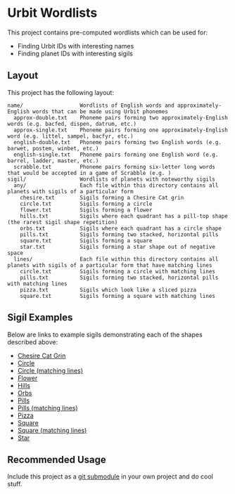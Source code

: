 # Urbit Wordlists

This project contains pre-computed wordlists which can be used for:
- Finding Urbit IDs with interesting names
- Finding planet IDs with interesting sigils

## Layout

This project has the following layout:
```
name/                  Wordlists of English words and approximately-English words that can be made using Urbit phonemes
  approx-double.txt    Phoneme pairs forming two approximately-English words (e.g. bacfed, dispen, datrum, etc.)
  approx-single.txt    Phoneme pairs forming one approximately-English word (e.g. littel, sampel, bacfyr, etc.)
  english-double.txt   Phoneme pairs forming two English words (e.g. barwet, postem, winbet, etc.)
  english-single.txt   Phoneme pairs forming one English word (e.g. barrel, ladder, master, etc.)
  scrabble.txt         Phoneme pairs forming six-letter long words that would be accepted in a game of Scrabble (e.g. )
sigil/                 Wordlists of planets with noteworthy sigils
  any/                 Each file within this directory contains all planets with sigils of a particular form
    chesire.txt        Sigils forming a Chesire Cat grin
    circle.txt         Sigils forming a circle
    flower.txt         Sigils forming a flower
    hills.txt          Sigils where each quadrant has a pill-top shape (the rarest sigil shape repetition)
    orbs.txt           Sigils where each quadrant has a circle shape
    pills.txt          Sigils forming two stacked, horizontal pills
    square.txt         Sigils forming a square
    star.txt           Sigils forming a star shape out of negative space
  lines/               Each file within this directory contains all planets with sigils of a particular form that have matching lines
    circle.txt         Sigils forming a circle with matching lines
    pills.txt          Sigils forming two stacked, horizontal pills with matching lines
    pizza.txt          Sigils which look like a sliced pizza
    square.txt         Sigils forming a square with matching lines
```

## Sigil Examples

Below are links to example sigils demonstrating each of the shapes described above:
- [Chesire Cat Grin](https://urbit.live/ralbel-ridnym)
- [Circle](https://urbit.live/bonbec-doslux)
- [Circle (matching lines)](https://urbit.live/bonpyl-natryg)
- [Flower](https://urbit.live/bitmyr-hallyd)
- [Hills](https://urbit.live/tobtun-nimfun)
- [Orbs](https://urbit.live/barbet-boldul)
- [Pills](https://urbit.live/bilber-bordev)
- [Pills (matching lines)](https://urbit.live/bordun-sorlex)
- [Pizza](https://urbit.live/rablus-tacryp)
- [Square](https://urbit.live/binben-dinsut)
- [Square (matching lines)](https://urbit.live/hinneb-pinmeb)
- [Star](https://urbit.live/fadryl-micrep)

## Recommended Usage

Include this project as a [git submodule](https://github.blog/2016-02-01-working-with-submodules/) in your own project and do cool stuff.

